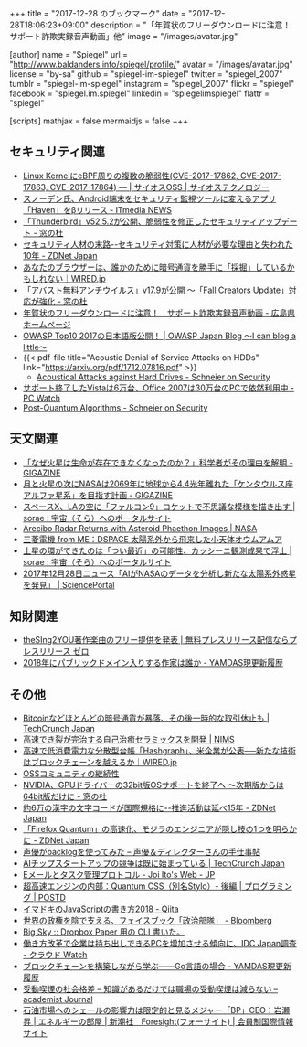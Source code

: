+++
title = "2017-12-28 のブックマーク"
date =  "2017-12-28T18:06:23+09:00"
description = "「年賀状のフリーダウンロードに注意！ サポート詐欺実録音声動画」他"
image = "/images/avatar.jpg"

[author]
name      = "Spiegel"
url       = "http://www.baldanders.info/spiegel/profile/"
avatar    = "/images/avatar.jpg"
license   = "by-sa"
github    = "spiegel-im-spiegel"
twitter   = "spiegel_2007"
tumblr    = "spiegel-im-spiegel"
instagram = "spiegel_2007"
flickr    = "spiegel"
facebook  = "spiegel.im.spiegel"
linkedin  = "spiegelimspiegel"
flattr    = "spiegel"

[scripts]
  mathjax = false
  mermaidjs = false
+++

## セキュリティ関連

- [Linux KernelにeBPF周りの複数の脆弱性(CVE-2017-17862, CVE-2017-17863, CVE-2017-17864) — | サイオスOSS | サイオステクノロジー](https://oss.sios.com/security/kernel-security-vulnerability-20171224)
- [スノーデン氏、Android端末をセキュリティ監視ツールに変えるアプリ「Haven」をβリリース - ITmedia NEWS](http://www.itmedia.co.jp/news/articles/1712/25/news052.html)
- [「Thunderbird」v52.5.2が公開、脆弱性を修正したセキュリティアップデート - 窓の杜](https://forest.watch.impress.co.jp/docs/news/1098650.html)
- [セキュリティ人材の末路--セキュリティ対策に人材が必要な理由と失われた10年 - ZDNet Japan](https://japan.zdnet.com/article/35112228/)
- [あなたのブラウザーは、誰かのために暗号通貨を勝手に「採掘」しているかもしれない｜WIRED.jp](https://wired.jp/2017/12/25/cryptojacking/)
- [「アバスト無料アンチウイルス」v17.9が公開 ～「Fall Creators Update」対応が強化 - 窓の杜](https://forest.watch.impress.co.jp/docs/news/1098972.html)
- [年賀状のフリーダウンロードに注意！　サポート詐欺実録音声動画 - 広島県ホームページ](http://www.pref.hiroshima.lg.jp/site/police3/supportsagi.html)
- [OWASP Top10 2017の日本語版公開！ | OWASP Japan Blog 〜I can blog a little〜](http://blog.owaspjapan.org/post/168945268107/owasp-top10-2017-japanese)
- {{< pdf-file title="Acoustic Denial of Service Attacks on HDDs" link="https://arxiv.org/pdf/1712.07816.pdf" >}}
	- [Acoustical Attacks against Hard Drives - Schneier on Security](https://www.schneier.com/blog/archives/2017/12/acoustical_atta.html)
- [サポート終了したVistaは6万台、Office 2007は30万台のPCで依然利用中  - PC Watch](https://pc.watch.impress.co.jp/docs/news/1099028.html)
- [Post-Quantum Algorithms - Schneier on Security](https://www.schneier.com/blog/archives/2017/12/post-quantum_al.html)

## 天文関連

- [「なぜ火星は生命が存在できなくなったのか？」科学者がその理由を解明 - GIGAZINE](https://gigazine.net/news/20171221-why-no-life-mars/)
- [月と火星の次にNASAは2069年に地球から4.4光年離れた「ケンタウルス座アルファ星系」を目指す計画 - GIGAZINE](https://gigazine.net/news/20171221-nasa-plan-alpha-centauri/)
- [スペースX、LAの空に「ファルコン9」ロケットで不思議な模様を描き出す | sorae : 宇宙（そら）へのポータルサイト](http://sorae.info/030201/2017_12_25_xla.html)
- [Arecibo Radar Returns with Asteroid Phaethon Images  | NASA](https://www.nasa.gov/feature/jpl/arecibo-radar-returns-with-asteroid-phaethon-images/)
- [三菱電機 from ME：DSPACE 太陽系外から飛来した小天体オウムアムア](http://www.mitsubishielectric.co.jp/me/dspace/column_w/cw126.html)
- [土星の環ができたのは「つい最近」の可能性、カッシーニ観測成果で浮上 | sorae : 宇宙（そら）へのポータルサイト](http://sorae.info/030201/2017_12_28_cassini.html)
- [2017年12月28日ニュース「AIがNASAのデータを分析し新たな太陽系外惑星を発見」 | SciencePortal](http://scienceportal.jst.go.jp/news/newsflash_review/newsflash/2017/12/20171228_02.html)

## 知財関連

- [theSIng2YOU著作楽曲のフリー提供を発表  |  無料プレスリリース配信ならプレスリリース ゼロ](http://pressrelease-zero.jp/archives/122178)
- [2018年にパブリックドメイン入りする作家は誰か - YAMDAS現更新履歴](http://d.hatena.ne.jp/yomoyomo/20171228/publicdomain)

## その他

- [Bitcoinなどほとんどの暗号通貨が暴落、その後一時的な取引休止も  |  TechCrunch Japan](http://jp.techcrunch.com/2017/12/23/2017-12-22-bitcoin-crypto-crashed-hard/)
- [高速でき裂が完治する自己治癒セラミックスを開発  | NIMS](http://www.nims.go.jp/news/press/2017/12/201712210.html)
- [高速で低消費電力な分散型台帳「Hashgraph」、米企業が公表──新たな技術はブロックチェーンを越えるか｜WIRED.jp](https://wired.jp/2017/12/19/blockchain-and-hashgraph/)
- [OSSコミュニティの継続性](https://www.allbsd.org/~hrs/blog/2017-01-03-community.html)
- [NVIDIA、GPUドライバーの32bit版OSサポートを終了へ ～次期版からは64bit版だけに - 窓の杜](https://forest.watch.impress.co.jp/docs/news/1098673.html)
- [約6万の漢字の文字コードが国際規格に--推進活動は延べ15年 - ZDNet Japan](https://japan.zdnet.com/article/35112446/)
- [「Firefox Quantum」の高速化、モジラのエンジニアが隠し技の1つを明らかに - ZDNet Japan](https://japan.zdnet.com/article/35112435/)
- [声優がbacklogを使ってみた – 声優＆ディレクターさんの手仕事帖](http://reco.ciao.jp/cn2/2017/12/3760/)
- [AIチップスタートアップの競争は既に始まっている | TechCrunch Japan](http://jp.techcrunch.com/2017/12/25/2017-12-24-the-ai-chip-startup-explosion-is-already-here/)
- [Eメールとタスク管理プロトコル - Joi Ito's Web - JP](https://joi.ito.com/jp/archives/2017/12/22/005655.html)
- [超高速エンジンの内部：Quantum CSS（別名Stylo）- 後編 | プログラミング | POSTD](http://postd.cc/inside-a-super-fast-css-engine-quantum-css-aka-stylo-2/)
- [イマドキのJavaScriptの書き方2018 - Qiita](https://qiita.com/shibukawa/items/19ab5c381bbb2e09d0d9)
- [世界の政権を陰で支える、フェイスブック「政治部隊」 - Bloomberg](https://www.bloomberg.co.jp/news/articles/2017-12-25/P1I2AY6K50Y001)
- [Big Sky :: Dropbox Paper 用の CLI 書いた。](https://mattn.kaoriya.net/software/lang/go/20171227114921.htm)
- [働き方改革で企業は持ち出しできるPCを増加させる傾向に、IDC Japan調査 - クラウド Watch](https://cloud.watch.impress.co.jp/docs/news/1099152.html)
- [ブロックチェーンを構築しながら学ぶ――Go言語の場合 - YAMDAS現更新履歴](http://d.hatena.ne.jp/yomoyomo/20171228/blockchainingo)
- [受動喫煙の社会格差 – 知識があるだけでは職場の受動喫煙は減らない – academist Journal](https://academist-cf.com/journal/?p=6666)
- [石油市場へのシェールの影響力は限定的と見るメジャー「BP」CEO：岩瀬昇 | エネルギーの部屋 | 新潮社　Foresight(フォーサイト) | 会員制国際情報サイト](http://www.fsight.jp/articles/-/43152)
